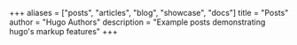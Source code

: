 +++
aliases = ["posts", "articles", "blog", "showcase", "docs"]
title = "Posts"
author = "Hugo Authors"
description = "Example posts demonstrating hugo's markup features"
+++
